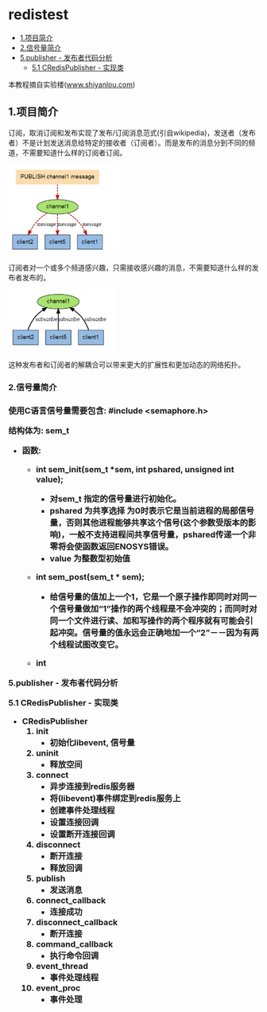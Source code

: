# redistest
* [1.项目简介](#1)
* [2.信号量简介](#2)
* [5.publisher - 发布者代码分析](#5)
	* [5.1 CRedisPublisher - 实现类](#6)


本教程摘自实验楼(www.shiyanlou.com)

<h2 id="1">1.项目简介</h2>
订阅，取消订阅和发布实现了发布/订阅消息范式(引自wikipedia)，发送者（发布者）不是计划发送消息给特定的接收者（订阅者）。而是发布的消息分到不同的频道，不需要知道什么样的订阅者订阅。

![思维图-publisher](./img/publisher.png)

订阅者对一个或多个频道感兴趣，只需接收感兴趣的消息，不需要知道什么样的发布者发布的。

![思维图-subscribe](./img/subscribe.png)

这种发布者和订阅者的解耦合可以带来更大的扩展性和更加动态的网络拓扑。

<h3 id="2">2.信号量简介<h3>

使用C语言信号量需要包含: #include <semaphore.h>

结构体为: sem_t 

* 函数:
	* int sem_init(sem_t *sem, int pshared, unsigned int value);
		* 对sem_t 指定的信号量进行初始化。
		* pshared 为共享选择 为0时表示它是当前进程的局部信号量，否则其他进程能够共享这个信号(这个参数受版本的影响)，一般不支持进程间共享信号量，pshared传递一个非零将会使函数返回ENOSYS错误。
		* value 为整数型初始值
	
	*  int sem_post(sem_t * sem);
		* 给信号量的值加上一个1，它是一个原子操作即同时对同一个信号量做加“1”操作的两个线程是不会冲突的；而同时对同一个文件进行读、加和写操作的两个程序就有可能会引起冲突。信号量的值永远会正确地加一个“2”－－因为有两个线程试图改变它。
	* int 

<h10 id="5">5.publisher - 发布者代码分析</h10>

<h11 id="6">5.1 CRedisPublisher - 实现类</h11>

* CRedisPublisher 
	1. init 
		* 初始化libevent, 信号量
	2. uninit 
		* 释放空间
	3. connect 
		* 异步连接到redis服务器
		* 将(libevent)事件绑定到redis服务上
		* 创建事件处理线程
		* 设置连接回调 
		* 设置断开连接回调
	4. disconnect
		* 断开连接
		* 释放回调
	5. publish
		* 发送消息
	6. connect_callback
		* 连接成功
	7. disconnect_callback
		* 断开连接
	8. command_callback
		* 执行命令回调
	9. event_thread
		* 事件处理线程
	10. event_proc
		* 事件处理



